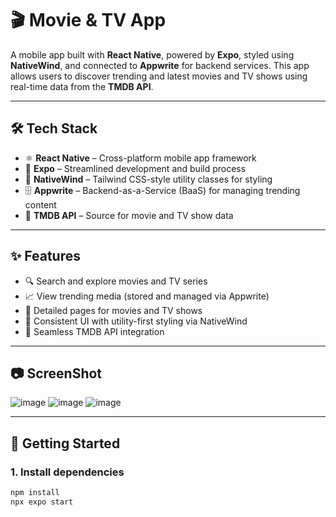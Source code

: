 # 🎬 Movie & TV App

A mobile app built with **React Native**, powered by **Expo**, styled using **NativeWind**, and connected to **Appwrite** for backend services. This app allows users to discover trending and latest movies and TV shows using real-time data from the **TMDB API**.

---

## 🛠 Tech Stack

- ⚛️ **React Native** – Cross-platform mobile app framework  
- 🚀 **Expo** – Streamlined development and build process  
- 🎨 **NativeWind** – Tailwind CSS-style utility classes for styling  
- 🗄️ **Appwrite** – Backend-as-a-Service (BaaS) for managing trending content  
- 🎥 **TMDB API** – Source for movie and TV show data  

---

## ✨ Features

- 🔍 Search and explore movies and TV series  
- 📈 View trending media (stored and managed via Appwrite)  
- 📄 Detailed pages for movies and TV shows  
- 💅 Consistent UI with utility-first styling via NativeWind  
- 🔌 Seamless TMDB API integration  

---

## 📷 ScreenShot

![image](https://github.com/user-attachments/assets/46be6068-05e8-4036-85ac-682731ccac1e)
![image](https://github.com/user-attachments/assets/4a9b5565-4878-4cc6-aed8-28ed22be2fb8)
![image](https://github.com/user-attachments/assets/8f6ff34b-8e99-40bf-a091-e48226b963be)

---

## 🚀 Getting Started

### 1. Install dependencies


```bash
npm install
npx expo start
